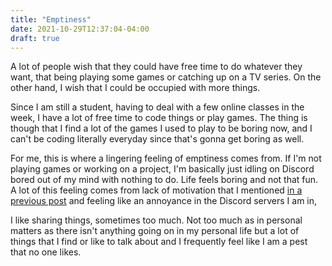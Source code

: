 ```yaml
---
title: "Emptiness"
date: 2021-10-29T12:37:04-04:00
draft: true
---
```


A lot of people wish that they could have free time to do whatever they want,
that being playing some games or catching up on a TV series. On the other hand,
I wish that I could be occupied with more things.

Since I am still a student, having to deal with a few online classes in the week,
I have a lot of free time to code things or play games. The thing is though that I
find a lot of the games I used to play to be boring now, and I can't be coding literally
everyday since that's gonna get boring as well.

For me, this is where a lingering feeling of emptiness comes from. If I'm not
playing games or working on a project, I'm basically just idling on Discord
bored out of my mind with nothing to do. Life feels boring and not that fun.
A lot of this feeling comes from lack of motivation that I mentioned
[in a previous post](motivation-and-self-esteem) and feeling like an annoyance
in the Discord servers I am in,

I like sharing things, sometimes too much. Not too much as in personal matters as
there isn't anything going on in my personal life but a lot of things that I find
or like to talk about and I frequently feel like I am a pest that no one likes.


